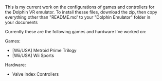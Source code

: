 This is my current work on the configurations of games and controllers for the Dolphin VR emulator. 
To install thesse files, download the zip, then copy everything other than "README.md' to your "Dolphin Emulator"  folder in your documents

Currently these are the following games and hardware I've worked on:

Games:
- [Wii/USA] Metroid Prime Trilogy 
- [Wii/USA] Wii Sports

Hardware:
- Valve Index Controllers
